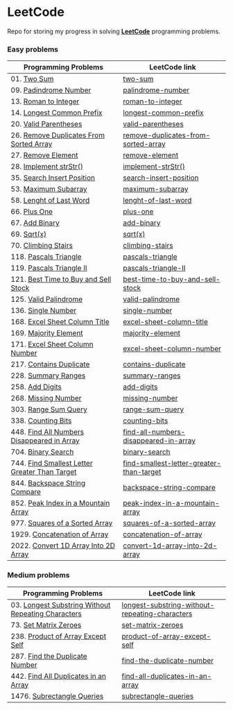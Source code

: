 # LeetCode
Repo for storing my progress in solving [**LeetCode**](https://leetcode.com/problemset/all/) programming problems.

<!---
![alt text](https://github.com/murilogustineli/LeetCode/blob/main/leetcode.png)
--->

### Easy problems
| Programming Problems | LeetCode link |
| -------------------- | ------------- |
| 01. [Two Sum](https://github.com/murilogustineli/LeetCode/blob/main/Programming-Solutions/01-Two-Sum-EASY.py) | [two-sum](https://leetcode.com/problems/two-sum/) |
| 09. [Padindrome Number](https://github.com/murilogustineli/LeetCode/blob/main/Programming-Solutions/09-Palindrome-Number-EASY.py) | [palindrome-number](https://leetcode.com/problems/palindrome-number/) |
| 13. [Roman to Integer](https://github.com/murilogustineli/LeetCode/blob/main/Programming-Solutions/13-Roman-to-Integer-EASY.py) | [roman-to-integer](https://leetcode.com/problems/roman-to-integer/) |
| 14. [Longest Common Prefix](https://github.com/murilogustineli/LeetCode/blob/main/Programming-Solutions/14-Most-Common-Prefix-EASY.py) | [longest-common-prefix](https://leetcode.com/problems/longest-common-prefix/) |
| 20. [Valid Parentheses](https://github.com/murilogustineli/LeetCode/blob/main/Programming-Solutions/20-Valid-Parenthesis-EASY.py) | [valid-parentheses](https://leetcode.com/problems/valid-parentheses/) |
| 26. [Remove Duplicates From Sorted Array](https://github.com/murilogustineli/LeetCode/blob/main/Programming-Solutions/26-Remove-Duplicates-from-Sorted-Array-EASY.py) | [remove-duplicates-from-sorted-array](https://leetcode.com/problems/remove-duplicates-from-sorted-array/) |
| 27. [Remove Element](https://github.com/murilogustineli/LeetCode/blob/main/Programming-Solutions/27-Remove-Element-EASY.py) |[remove-element](https://leetcode.com/problems/remove-element/) |
| 28. [Implement strStr()](https://github.com/murilogustineli/LeetCode/blob/main/Programming-Solutions/28-Implement-strStr()-EASY.py) | [implement-strStr()](https://leetcode.com/problems/implement-strstr/) |
| 35. [Search Insert Position](https://github.com/murilogustineli/LeetCode/blob/main/Programming-Solutions/35-Search-Insert-Position-EASY.py) | [search-insert-position](https://leetcode.com/problems/search-insert-position/) |
| 53. [Maximum Subarray](https://github.com/murilogustineli/LeetCode/blob/main/Programming-Solutions/53-Maximum-Subarray.EASY.py) | [maximum-subarray](https://leetcode.com/problems/maximum-subarray/) |
| 58. [Lenght of Last Word](https://github.com/murilogustineli/LeetCode/blob/main/Programming-Solutions/58-Lenght-of-Last-Word-EASY.py) | [lenght-of-last-word](https://leetcode.com/problems/length-of-last-word/) |
| 66. [Plus One](https://github.com/murilogustineli/LeetCode/blob/main/Programming-Solutions/66-Plus-One-EASY.py) | [plus-one](https://leetcode.com/problems/plus-one/) |
| 67. [Add Binary](https://github.com/murilogustineli/LeetCode/blob/main/Programming-Solutions/67-Add-Binary-EASY.py) | [add-binary](https://leetcode.com/problems/add-binary/) |
| 69. [Sqrt(x)](https://github.com/murilogustineli/LeetCode/blob/main/Programming-Solutions/69-Sqrt(x)-EASY.py) | [sqrt(x)](https://leetcode.com/problems/sqrtx/) |
| 70. [Climbing Stairs](https://github.com/murilogustineli/LeetCode/blob/main/Programming-Solutions/70-Climbing-Stairs-EASY.py) | [climbing-stairs](https://leetcode.com/problems/climbing-stairs/) |
| 118. [Pascals Triangle](https://github.com/murilogustineli/LeetCode/blob/main/Programming-Solutions/118-Pascals-Triangle-EASY.py) | [pascals-triangle](https://leetcode.com/problems/pascals-triangle/) |
| 119. [Pascals Triangle II](https://github.com/murilogustineli/LeetCode/blob/main/Programming-Solutions/119-Pascals-Triangle-II-EASY.py) | [pascals-triangle-II](https://leetcode.com/problems/pascals-triangle-ii/) |
| 121. [Best Time to Buy and Sell Stock](https://github.com/murilogustineli/LeetCode/blob/main/Programming-Solutions/121-Best-Time-to-Buy-and-Sell-Stock-EASY.py) | [best-time-to-buy-and-sell-stock](https://leetcode.com/problems/best-time-to-buy-and-sell-stock/) |
| 125. [Valid Palindrome](https://github.com/murilogustineli/LeetCode/blob/main/Programming-Solutions/125-Valid-Palindrome-EASY.py) | [valid-palindrome](https://leetcode.com/problems/valid-palindrome/) |
| 136. [Single Number](https://github.com/murilogustineli/LeetCode/blob/main/Programming-Solutions/136-Single-Number-EASY.py) | [single-number](https://leetcode.com/problems/single-number/) |
| 168. [Excel Sheet Column Title](https://github.com/murilogustineli/LeetCode/blob/main/Programming-Solutions/168-Excel-Sheet-Column-Title-EASY.py) | [excel-sheet-column-title](https://leetcode.com/problems/excel-sheet-column-title/) |
| 169. [Majority Element](https://github.com/murilogustineli/LeetCode/blob/main/Programming-Solutions/169-Majority-Element-EASY.py) | [majority-element](https://leetcode.com/problems/majority-element/) |
| 171. [Excel Sheet Column Number](https://github.com/murilogustineli/LeetCode/blob/main/Programming-Solutions/171-Excel-Sheet-Column-Number-EASY.py) | [excel-sheet-column-number](https://leetcode.com/problems/excel-sheet-column-number/) |
| 217. [Contains Duplicate](https://github.com/murilogustineli/LeetCode/blob/main/Programming-Solutions/217-Contains-Duplicates-EASY.py) | [contains-duplicate](https://leetcode.com/problems/contains-duplicate/) |
| 228. [Summary Ranges](https://github.com/murilogustineli/LeetCode/blob/main/Programming-Solutions/228-Summary-Ranges-EASY.py) | [summary-ranges](https://leetcode.com/problems/summary-ranges/) |
| 258. [Add Digits](https://github.com/murilogustineli/LeetCode/blob/main/Programming-Solutions/258-Add-Digits-EASY.py) | [add-digits](https://leetcode.com/problems/add-digits/) |
| 268. [Missing Number](https://github.com/murilogustineli/LeetCode/blob/main/Programming-Solutions/268-Missing-Number-EASY.py) | [missing-number](https://leetcode.com/problems/missing-number/) |
| 303. [Range Sum Query](https://github.com/murilogustineli/LeetCode/blob/main/Programming-Solutions/303-Range-Sum-Query-EASY.py) | [range-sum-query](https://leetcode.com/problems/range-sum-query-immutable/) |
| 338. [Counting Bits](https://github.com/murilogustineli/LeetCode/blob/main/Programming-Solutions/338-Counting-Bits-EASY.py) | [counting-bits](https://leetcode.com/problems/counting-bits/) |
| 448. [Find All Numbers Disappeared in Array](https://github.com/murilogustineli/LeetCode/blob/main/Programming-Solutions/448-Find-All-Numbers-Disappeared-Array-EASY.py) | [find-all-numbers-disappeared-in-array](https://leetcode.com/problems/find-all-numbers-disappeared-in-an-array/) |
| 704. [Binary Search](https://github.com/murilogustineli/LeetCode/blob/main/Programming-Solutions/704-Binary-Search-EASY.py) | [binary-search](https://leetcode.com/problems/binary-search/) |
| 744. [Find Smallest Letter Greater Than Target](https://github.com/murilogustineli/LeetCode/blob/main/Programming-Solutions/744-Find-Smallest-Letter-Greater-Than-Target-EASY.py) | [find-smallest-letter-greater-than-target](https://leetcode.com/problems/find-smallest-letter-greater-than-target/) |
| 844. [Backspace String Compare](https://github.com/murilogustineli/LeetCode/blob/main/Programming-Solutions/844-Backspace-String-Compare-EASY.py) | [backspace-string-compare](https://leetcode.com/problems/backspace-string-compare/) |
| 852. [Peak Index in a Mountain Array](https://github.com/murilogustineli/LeetCode/blob/main/Programming-Solutions/852-Peak-Index-in-a-Mountain-Array-EASY.py) | [peak-index-in-a-mountain-array](https://leetcode.com/problems/peak-index-in-a-mountain-array/) |
| 977. [Squares of a Sorted Array](https://github.com/murilogustineli/LeetCode/blob/main/Programming-Solutions/977-Squares-of-a-Sorted-Array-EASY.py) | [squares-of-a-sorted-array](https://leetcode.com/problems/squares-of-a-sorted-array/) |
| 1929. [Concatenation of Array](https://github.com/murilogustineli/LeetCode/blob/main/Programming-Solutions/1929-Concatenation-of-Array-EASY.py) | [concatenation-of-array](https://leetcode.com/problems/concatenation-of-array/) |
| 2022. [Convert 1D Array Into 2D Array](https://github.com/murilogustineli/LeetCode/blob/main/Programming-Solutions/2022-Convert-1D-Array-Into-2D-Array-EASY.py) | [convert-1d-array-into-2d-array](https://leetcode.com/problems/convert-1d-array-into-2d-array/) |




### Medium problems
| Programming Problems | LeetCode link |
| -------------------- | ------------- |
| 03. [Longest Substring Without Repeating Characters](https://leetcode.com/problems/longest-substring-without-repeating-characters/) | [longest-substring-without-repeating-characters](https://leetcode.com/problems/longest-substring-without-repeating-characters/) |
| 73. [Set Matrix Zeroes](https://github.com/murilogustineli/LeetCode/blob/main/Programming-Solutions/73-Set-Matrix-Zeroes-MEDIUM.py) | [set-matrix-zeroes](https://leetcode.com/problems/set-matrix-zeroes/) |
| 238. [Product of Array Except Self](https://github.com/murilogustineli/LeetCode/blob/main/Programming-Solutions/238-Product-of-Array-Except-Self-MEDIUM.py) | [product-of-array-except-self](https://leetcode.com/problems/product-of-array-except-self/) |
| 287. [Find the Duplicate Number](https://github.com/murilogustineli/LeetCode/blob/main/Programming-Solutions/287-Find-the-Duplicate-Number-MEDIUM.py) | [find-the-duplicate-number](https://leetcode.com/problems/find-the-duplicate-number/) |
| 442. [Find All Duplicates in an Array](https://github.com/murilogustineli/LeetCode/blob/main/Programming-Solutions/442-Find-All-Duplicates-in-an-Array-MEDIUM.py) | [find-all-duplicates-in-an-array](https://leetcode.com/problems/find-all-duplicates-in-an-array/) |
| 1476. [Subrectangle Queries](https://github.com/murilogustineli/LeetCode/blob/main/Programming-Solutions/1476-Subrectangle-Queries-MEDIUM.py) | [subrectangle-queries](https://leetcode.com/problems/subrectangle-queries/) |



<!---
| 00. []() |
--->
